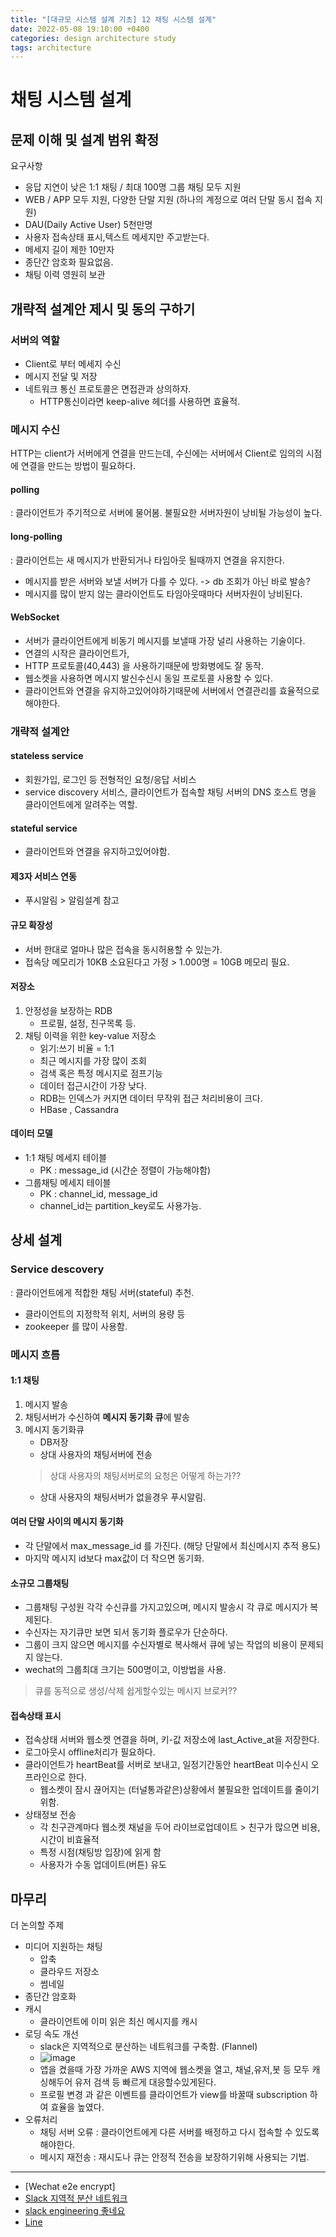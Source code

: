 ```yaml
---
title: "[대규모 시스템 설계 기초] 12 채팅 시스템 설계"
date: 2022-05-08 19:10:00 +0400
categories: design architecture study
tags: architecture
---
```

# 채팅 시스템 설계
## 문제 이해 및 설계 범위 확정
요구사항
- 응답 지연이 낮은 1:1 채팅 / 최대 100명 그룹 채팅 모두 지원
- WEB / APP 모두 지원, 다양한 단말 지원 (하나의 계정으로 여러 단말 동시 접속 지원)
- DAU(Daily Active User) 5천만명
- 사용자 접속상태 표시,텍스트 메세지만 주고받는다.
- 메세지 길이 제한 10만자
- 종단간 암호화 필요없음.
- 채팅 이력 영원히 보관
## 개략적 설계안 제시 및 동의 구하기
### 서버의 역할
- Client로 부터 메세지 수신
- 메시지 전달 및 저장
- 네트워크 통신 프로토콜은 면접관과 상의하자.
   - HTTP통신이라면 keep-alive 헤더를 사용하면 효율적.
### 메시지 수신
HTTP는 client가 서버에게 연결을 만드는데, 수신에는 서버에서 Client로 임의의 시점에 연결을 만드는 방법이 필요하다.
#### polling
: 클라이언트가 주기적으로 서버에 물어봄. 불필요한 서버자원이 낭비될 가능성이 높다.
#### long-polling
: 클라이언트는 새 메시지가 반환되거나 타임아웃 될때까지 연결을 유지한다.
- 메시지를 받은 서버와 보낼 서버가 다를 수 있다. -> db 조회가 아닌 바로 발송?
- 메시지를 많이 받지 않는 클라이언트도 타임아웃때마다 서버자원이 낭비된다.
#### WebSocket
- 서버가 클라이언트에게 비동기 메시지를 보낼때 가장 널리 사용하는 기술이다.
- 연결의 시작은 클라이언트가,
- HTTP 프로토콜(40,443) 을 사용하기때문에 방화병에도 잘 동작.
- 웹소켓을 사용하면 메시지 발신수신시 동일 프로토콜 사용할 수 있다.
- 클라이언트와 연결을 유지하고있어야하기때문에 서버에서 연결관리를 효율적으로 해야한다.
### 개략적 설계안
#### stateless service
- 회원가입, 로그인 등 전형적인 요청/응답 서비스
- service discovery 서비스, 클라이언트가 접속할 채팅 서버의 DNS 호스트 명을 클라이언트에게 알려주는 역할.
#### stateful service
- 클라이언트와 연결을 유지하고있어야함.
#### 제3자 서비스 연동
- 푸시알림 > 알림설계 참고
#### 규모 확장성
- 서버 한대로 얼마나 많은 접속을 동시허용할 수 있는가.
- 접속당 메모리가 10KB 소요된다고 가정 > 1.000명 = 10GB 메모리 필요.
#### 저장소
1. 안정성을 보장하는 RDB
   - 프로필, 설정, 친구목록 등.
2. 채팅 이력을 위한 key-value 저장소
   - 읽기:쓰기 비율 = 1:1
   - 최근 메시지를 가장 많이 조회
   - 검색 혹은 특정 메시지로 점프기능
   - 데이터 접근시간이 가장 낮다.
   - RDB는 인덱스가 커지면 데이터 무작위 접근 처리비용이 크다.
   - HBase , Cassandra
#### 데이터 모델
- 1:1 채팅 메세지 테이블
   - PK : message_id (시간순 정렬이 가능해야함)
- 그룹채팅 메세지 테이블
   - PK : channel_id, message_id
   - channel_id는 partition_key로도 사용가능.
## 상세 설계
### Service descovery
: 클라이언트에게 적합한 채팅 서버(stateful) 추천.
- 클라이언트의 지정학적 위치, 서버의 용량 등
- zookeeper 를 많이 사용함.
### 메시지 흐름
#### 1:1 채팅
1. 메시지 발송
2. 채팅서버가 수신하여 **메시지 동기화 큐**에 발송
3. 메시지 동기화큐
    - DB저장
    - 상대 사용자의 채팅서버에 전송
    > 상대 사용자의 채팅서버로의 요청은 어떻게 하는가??
    - 상대 사용자의 채팅서버가 없을경우 푸시알림.
#### 여러 단말 사이의 메시지 동기화
- 각 단말에서 max_message_id 를 가진다. (해당 단말에서 최신메시지 추적 용도)
- 마지막 메시지 id보다 max값이 더 작으면 동기화.
#### 소규모 그룹채팅
- 그룹채팅 구성원 각각 수신큐를 가지고있으며, 메시지 발송시 각 큐로 메시지가 복제된다.
- 수신자는 자기큐만 보면 되서 동기화 플로우가 단순하다.
- 그룹이 크지 않으면 메시지를 수신자별로 복사해서 큐에 넣는 작업의 비용이 문제되지 않는다.
- wechat의 그룹최대 크기는 500명이고, 이방법을 사용.
> 큐를 동적으로 생성/삭제 쉽게할수있는 메시지 브로커??
#### 접속상태 표시
- 접속상태 서버와 웹소켓 연결을 하며, 키-값 저장소에 last_Active_at을 저장한다.
- 로그아웃시 offline처리가 필요하다.
- 클라이언트가 heartBeat를 서버로 보내고, 일정기간동안 heartBeat 미수신시 오프라인으로 한다.
    - 웹소켓이 잠시 끊어지는 (터널통과같은)상황에서 불필요한 업데이트를 줄이기 위함.
- 상태정보 전송
    - 각 친구관계마다 웹소켓 채널을 두어 라이브로업데이트 > 친구가 많으면 비용,시간이 비효율적
    - 특정 시점(채팅방 입장)에 읽게 함
    - 사용자가 수동 업데이트(버튼) 유도
## 마무리
더 논의할 주제
- 미디어 지원하는 채팅
    - 압축
    - 클라우드 저장소
    - 썸네일
- 종단간 암호화
- 캐시
   - 클라이언트에 이미 읽은 최신 메시지를 캐시
- 로딩 속도 개선
   - slack은 지역적으로 분산하는 네트워크를 구축함. (Flannel)
   - ![image](https://d34u8crftukxnk.cloudfront.net/slackpress/prod/sites/7/1_b14wGaxM9n5dqpEAyaM89A.png)
   - 앱을 켰을때 가장 가까운 AWS 지역에 웹소켓을 열고, 채널,유저,봇 등 모두 캐싱해두어 유저 검색 등 빠르게 대응할수있게된다.
   + 프로필 변경 과 같은 이벤트를 클라이언트가 view를 바꿀때 subscription 하여 효율을 높였다. 
- 오류처리
   - 채팅 서버 오류 : 클라이언트에게 다른 서버를 배정하고 다시 접속할 수 있도록 해야한다.
   - 메시지 재전송 : 재시도나 큐는 안정적 전송을 보장하기위해 사용되는 기법.
----
- [Wechat e2e encrypt]
- [Slack 지역적 분산 네트워크](https://slack.engineering/flannel-an-application-level-edge-cache-to-make-slack-scale/)
- [slack engineering 좋네요](https://slack.engineering/)
- [Line](https://engineering.linecorp.com/ko/blog/the-architecture-behind-chatting-on-line-live/)